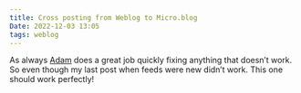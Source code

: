 ```yaml
---
title: Cross posting from Weblog to Micro.blog
Date: 2022-12-03 13:05
tags: weblog
---
```


As always [Adam](https://adam.omg.lol/) does a great job quickly fixing anything that doesn’t work. So even though my last post when feeds were new didn’t work. This one should work perfectly! 
